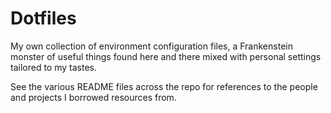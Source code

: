 # Dotfiles

My own collection of environment configuration files, a Frankenstein monster of
useful things found here and there mixed with personal settings tailored to my
tastes.

See the various README files across the repo for references to the people and
projects I borrowed resources from.
